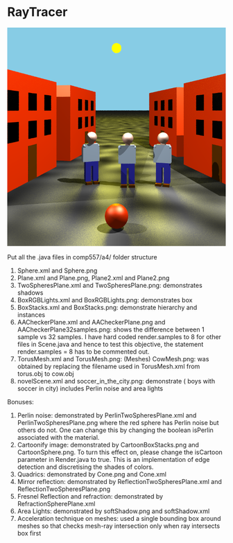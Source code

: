 # RayTracer

![image from RayTracer](https://github.com/aashimasingh/RayTracer/blob/master/EndResult.png)

Put all the .java files in comp557/a4/ folder structure

1. Sphere.xml and Sphere.png 
2. Plane.xml and Plane.png, Plane2.xml and Plane2.png
3. TwoSpheresPlane.xml and TwoSpheresPlane.png: demonstrates shadows
4. BoxRGBLights.xml and BoxRGBLights.png: demonstrates box
5. BoxStacks.xml and BoxStacks.png: demonstrate hierarchy and instances
6. AACheckerPlane.xml and AACheckerPlane.png and AACheckerPlane32samples.png: shows the difference between 
	1 sample vs 32 samples. I have hard coded render.samples to 8 for other files in Scene.java and hence to test this
	objective, the statement render.samples = 8 has to be commented out.
7. TorusMesh.xml and TorusMesh.png: (Meshes)
   CowMesh.png: was obtained by replacing the filename used in TorusMesh.xml from torus.obj to cow.obj
8. novelScene.xml and soccer_in_the_city.png: demonstrate ( boys with soccer in city) includes Perlin noise and area lights

Bonuses:
1. Perlin noise: demonstrated by PerlinTwoSpheresPlane.xml and PerlinTwoSpheresPlane.png where the red sphere 
	has Perlin noise but others do not. One can change this by changing the boolean isPerlin associated with the material.
2. Cartoonify image: demonstrated by CartoonBoxStacks.png and CartoonSphere.png. To turn this effect on, please change the isCartoon parameter in Render.java
	to true. This is an implementation of edge detection and discretising the shades of colors.
3. Quadrics: demonstrated by Cone.png and Cone.xml
4. Mirror reflection: demonstrated by ReflectionTwoSpheresPlane.xml and ReflectionTwoSpheresPlane.png
5. Fresnel Reflection and refraction: demonstrated by RefractionSpherePlane.xml
6. Area Lights: demonstrated by softShadow.png and softShadow.xml
7. Acceleration technique on meshes: used a single bounding box around meshes so that checks mesh-ray intersection only when ray 
	intersects box first
